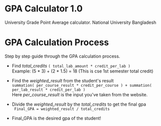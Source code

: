 # GPA Calculator 1.0
University Grade Point Average calculator. National University Bangladesh

# GPA Calculation Process
Step by step guide through the GPA calculation process.

* Find *total_credits*
  `( total_lab_amount * credit_per_lab )` <br/>
  Example: (5 * 3) + (2 * 1.5) = 18   (This is cse 1st semester total credit)

* Find the *weighted_result* from the student's result <br/>
  ` summation( per_course_result * credit_per_course ) + summation( per_lab_result * credit_per_lab ) ` <br/>
  Here *per_course_result* is the input you've taken from the website.

* Divide the *weighted_result* by the *total_credits* to get the final gpa <br/>
  ` Final_GPA = weighted_result / total_credits`

* Final_GPA is the desired gpa of the student!